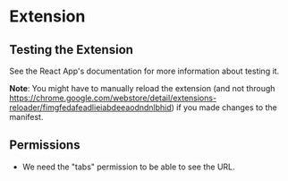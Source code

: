 # Extension

## Testing the Extension

See the React App's documentation for more information about testing it.

**Note**: You might have to manually reload the extension (and not through <https://chrome.google.com/webstore/detail/extensions-reloader/fimgfedafeadlieiabdeeaodndnlbhid>) if you made changes to the manifest.

## Permissions

- We need the "tabs" permission to be able to see the URL.
